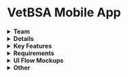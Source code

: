 # VetBSA Mobile App

<details><summary><b>Team</b></summary>
<hr>
  
  - **Client(s):** Kimberly Selting - Department of Veterinary Medicine (seltingk@illinois.edu)
  - **Project Manager(s):** Jim Caputo (jcaputo@uillinois.edu)
  - **User Experience:** Kelly Delahanty (delahan2@uillinois.edu)
  - **Developer(s):** Derek Schweitzer (dschw3@illinois.edu)

<hr>
</details>



<details><summary><b>Details</b></summary>
<hr>

- **Description:** Mobile app to calculate chemotherapy drug doses.
- **Purpose:**
  - **Dosage Calculator** Provide an error free, easy to use, chemotherapy drug dosage calculator for veterinarians and techs. Allows the user to input the animal's stats, desired drug, and schedule. The app will return the correct dosage based on two different calculation equations.
- **Language(s):** English
- **Platform(s):** iOS
  - **Price:** $4.99
- **Distribution Method(s):** 
  - [Apple App Store](https://apps.apple.com/us/app/vetbsa/id1460293174)
  - [Icons](https://github.com/aitsuillinois/mobile-flutter-vetbsa/tree/master/assets/launcher)
  - [Screenshots](https://github.com/aitsuillinois/mobile-flutter-vetbsa/tree/master/docs/app%20store%20screenshots)
- **Development Methodology:** [e.g. [Agile](https://github.com/dswtzer/dev-guide/blob/master/docs/wiki/agile.md)]

- **Framework(s)/Language(s):** 
  - **Frontend:** Flutter/Dart
  - **Backend:** N/A
  - **Database:** N/A
- **Version Target:** 1.0
- **Target Date:** Released 04/06/2020

<hr>
</details>


<details><summary><b>Key Features</b></summary>
<hr>
  
  - **Calculations for multiple animals.** The User can select between different animals to get a custom calculation for that particular species. Initial choice are Cats, Dogs, and Horses.
  - **Two different equations.** The User can select from a standard/well known equation to calculate dosages, or a the new equation developed by Dr. Selting.
  - **Multiple built-in Drugs and schedules.** The User can select from a multitude of different chemotherapy drugs and schedules based on their specific needs. Dosage information for each drug is provided along with references.

<hr>
</details>



<details><summary><b>Requirements</b></summary>
<hr>

  - [App Requirements Review (.docx)](https://github.com/aitsuillinois/mobile-flutter-vetbsa/blob/master/docs/wiki/files/02%2021%2019%20-%20Prototype%20App%20Review%20-%20Body%20Surface%20Area%20Dosage%20Calc.docx)

<hr>
</details>


<details><summary><b>UI Flow Mockups</b></summary>
<hr>
  
  - [Client Mockup (.pdf)](https://github.com/aitsuillinois/mobile-flutter-vetbsa/blob/master/docs/wiki/files/Screen%20Drawings%20and%20Behaviors%20from%20Client.pdf)
  - Preview:
  [![UI Mockup](https://github.com/aitsuillinois/mobile-flutter-vetbsa/blob/master/docs/wiki/images/client-mockup-thumb.png)](https://github.com/aitsuillinois/mobile-flutter-vetbsa/blob/master/docs/wiki/files/Screen%20Drawings%20and%20Behaviors%20from%20Client.pdf)

<hr>
</details>



<details><summary><b>Other</b></summary>
<hr>
  
  - **[GitHub Repo Documentation](https://github.com/aitsuillinois/mobile-flutter-vetbsa/tree/master/docs)**
  - **[Client Documents Repository on Box](https://uofi.app.box.com/folder/54359362723?s=kcfcpcdo0iud93sliu997js81m11rkxp)**

<hr>
</details>
